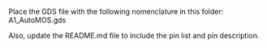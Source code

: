 Place the GDS file with the following nomenclature in this folder: A1_AutoMOS.gds

Also, update the README.md file to include the pin list and pin description.

